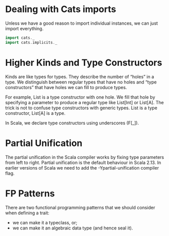 # Dealing with Cats imports
Unless we have a good reason to import individual instances, we can just import everything.
```scala
import cats._
import cats.implicits._
```

# Higher Kinds and Type Constructors
Kinds are like types for types. They describe the number of “holes” in a type. We distinguish between regular types that have no holes and “type constructors”
that have holes we can fill to produce types.

For example, List is a type constructor with one hole. We fill that hole by 
specifying a parameter to produce a regular type like List[Int] or List[A].
The trick is not to confuse type constructors with generic types. List is a type
constructor, List[A] is a type.

In Scala, we declare type constructors using underscores (F[_]).

# Partial Unification
The partial unification in the Scala compiler works by fixing type parameters from left to right. 
Partial unification is the default behaviour in Scala 2.13. In earlier versions of Scala we need to add the -Ypartial-unification compiler flag. 

# FP Patterns
There are two functional programming patterns that we should consider when defining a trait:
* we can make it a typeclass, or;
* we can make it an algebraic data type (and hence seal it).